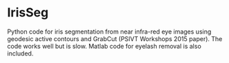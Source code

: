 # IrisSeg
Python code for iris segmentation from near infra-red eye images using geodesic active contours and GrabCut (PSIVT Workshops 2015 paper). The code works well but is slow. Matlab code for eyelash removal is also included.
